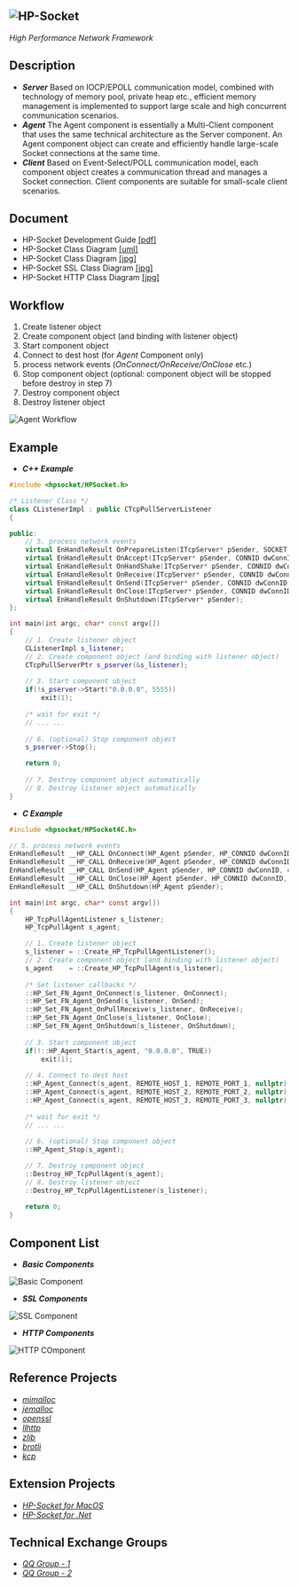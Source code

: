![HP-Socket](https://images.gitee.com/uploads/images/2019/0820/112616_5b8b37bf_81720.png "HP-Socket")
---
*High Performance Network Framework*
## Description
- ***Server*** Based on IOCP/EPOLL communication model, combined with technology of memory pool, private heap etc., efficient memory management is implemented to support large scale and high concurrent communication scenarios.
- ***Agent*** The Agent component is essentially a Multi-Client component that uses the same technical architecture as the Server component. An Agent component object can create and efficiently handle large-scale Socket connections at the same time.
- ***Client*** Based on Event-Select/POLL communication model, each component object creates a communication thread and manages a Socket connection. Client components are suitable for small-scale client scenarios.
## Document
- HP-Socket Development Guide 
[[pdf]](https://github.com/ldcsaa/HP-Socket/tree/master/Doc)
- HP-Socket Class Diagram 
[[uml]](https://github.com/ldcsaa/HP-Socket/tree/master/Doc)
- HP-Socket Class Diagram 
[[jpg]](https://github.com/ldcsaa/HP-Socket/tree/master/Doc)
- HP-Socket SSL Class Diagram 
[[jpg]](https://github.com/ldcsaa/HP-Socket/tree/master/Doc)
- HP-Socket HTTP Class Diagram 
[[jpg]](https://github.com/ldcsaa/HP-Socket/tree/master/Doc)
## Workflow
1. Create listener object
2. Create component object (and binding with listener object)
3. Start component object
4. Connect to dest host (for *Agent* Component only)
5. process network events (*OnConnect/OnReceive/OnClose* etc.)
6. Stop component object (optional: component object will be stopped before destroy in step 7)
7. Destroy component object
8. Destroy listener object

![Agent Workflow](https://gitee.com/uploads/images/2017/1213/120601_c0d950fb_81720.jpeg "HP-Socket Agent Demo")
## Example
- ***C++ Example***

``` C++
#include <hpsocket/HPSocket.h>

/* Listener Class */
class CListenerImpl : public CTcpPullServerListener
{

public:
	// 5. process network events
	virtual EnHandleResult OnPrepareListen(ITcpServer* pSender, SOCKET soListen);
	virtual EnHandleResult OnAccept(ITcpServer* pSender, CONNID dwConnID, UINT_PTR soClient);
	virtual EnHandleResult OnHandShake(ITcpServer* pSender, CONNID dwConnID);
	virtual EnHandleResult OnReceive(ITcpServer* pSender, CONNID dwConnID, int iLength);
	virtual EnHandleResult OnSend(ITcpServer* pSender, CONNID dwConnID, const BYTE* pData, int iLength);
	virtual EnHandleResult OnClose(ITcpServer* pSender, CONNID dwConnID, EnSocketOperation enOperation, int iErrorCode);
	virtual EnHandleResult OnShutdown(ITcpServer* pSender);
};

int main(int argc, char* const argv[])
{
	// 1. Create listener object
	CListenerImpl s_listener;
	// 2. Create component object (and binding with listener object)
	CTcpPullServerPtr s_pserver(&s_listener);
	
	// 3. Start component object
	if(!s_pserver->Start("0.0.0.0", 5555))
		exit(1);
	
	/* wait for exit */
	// ... ... 
	
	// 6. (optional) Stop component object
	s_pserver->Stop();

	return 0;
	
	// 7. Destroy component object automatically
	// 8. Destroy listener object automatically
}
```

- ***C Example***

``` C
#include <hpsocket/HPSocket4C.h>

// 5. process network events
EnHandleResult __HP_CALL OnConnect(HP_Agent pSender, HP_CONNID dwConnID);
EnHandleResult __HP_CALL OnReceive(HP_Agent pSender, HP_CONNID dwConnID, int iLength);
EnHandleResult __HP_CALL OnSend(HP_Agent pSender, HP_CONNID dwConnID, const BYTE* pData, int iLength);
EnHandleResult __HP_CALL OnClose(HP_Agent pSender, HP_CONNID dwConnID, En_HP_SocketOperation enOperation, int iErrorCode);
EnHandleResult __HP_CALL OnShutdown(HP_Agent pSender);

int main(int argc, char* const argv[])
{
	HP_TcpPullAgentListener s_listener;
	HP_TcpPullAgent s_agent;

	// 1. Create listener object
	s_listener = ::Create_HP_TcpPullAgentListener();
	// 2. Create component object (and binding with listener object)
	s_agent    = ::Create_HP_TcpPullAgent(s_listener);
	
	/* Set listener callbacks */
	::HP_Set_FN_Agent_OnConnect(s_listener, OnConnect);
	::HP_Set_FN_Agent_OnSend(s_listener, OnSend);
	::HP_Set_FN_Agent_OnPullReceive(s_listener, OnReceive);
	::HP_Set_FN_Agent_OnClose(s_listener, OnClose);
	::HP_Set_FN_Agent_OnShutdown(s_listener, OnShutdown);
	
	// 3. Start component object
	if(!::HP_Agent_Start(s_agent, "0.0.0.0", TRUE))
		exit(1);
	
	// 4. Connect to dest host
	::HP_Agent_Connect(s_agent, REMOTE_HOST_1, REMOTE_PORT_1, nullptr);
	::HP_Agent_Connect(s_agent, REMOTE_HOST_2, REMOTE_PORT_2, nullptr);
	::HP_Agent_Connect(s_agent, REMOTE_HOST_3, REMOTE_PORT_3, nullptr);
	
	/* wait for exit */
	// ... ... 
	
	// 6. (optional) Stop component object
	::HP_Agent_Stop(s_agent);

	// 7. Destroy component object
	::Destroy_HP_TcpPullAgent(s_agent);
	// 8. Destroy listener object
	::Destroy_HP_TcpPullAgentListener(s_listener);
	
	return 0;
}
```

## Component List
- ***Basic Components***

![Basic Component](https://oscimg.oschina.net/oscnet/up-42bad6a83208cda6aaa264ed00e5c328326.JPEG "Basic Component")

- ***SSL Components***

![SSL Component](https://oscimg.oschina.net/oscnet/up-481b7e4181c1e57dbe57cf0f4f328d7d227.JPEG "SSL Component")

- ***HTTP Components***

![HTTP COmponent](https://oscimg.oschina.net/oscnet/up-83092ff97598f275e3ca6b7abed679d4f61.JPEG "HTTP Component")

## Reference Projects

- *[mimalloc](https://github.com/microsoft/mimalloc)*
- *[jemalloc](https://github.com/jemalloc/jemalloc)*
- *[openssl](https://github.com/openssl/openssl)*
- *[llhttp](https://github.com/nodejs/llhttp)*
- *[zlib](https://github.com/madler/zlib)*
- *[brotli](https://github.com/google/brotli)*
- *[kcp](https://github.com/skywind3000/kcp)*

## Extension Projects

- *[HP-Socket for MacOS](https://gitee.com/xin_chong/HP-Socket-for-macOS)*
- *[HP-Socket for .Net](https://gitee.com/int2e/HPSocket.Net)*

## Technical Exchange Groups

- *[QQ Group - 1](https://jq.qq.com/?_wv=1027&k=3UAbrhTG)*
- *[QQ Group - 2](https://jq.qq.com/?_wv=1027&k=uYBpc6bG)*
